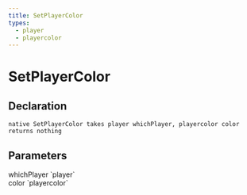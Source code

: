 ```yaml
---
title: SetPlayerColor
types:
  - player
  - playercolor
---
```


# SetPlayerColor

## Declaration

```
native SetPlayerColor takes player whichPlayer, playercolor color returns nothing
```

## Parameters
<dl>
  <dt>whichPlayer `player`</dt>
  <dd></dd>

  <dt>color `playercolor`</dt>
  <dd></dd>
</dl>